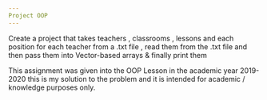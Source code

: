 ```yaml
---
Project OOP
---
```


Create a project that takes teachers , classrooms , lessons and each position for each teacher from a .txt file , read them from the .txt file and then pass them into Vector-based arrays & finally print them


This assignment was given into the OOP Lesson in the academic year 2019-2020 this is my solution to the problem and it is intended for academic / knowledge purposes only.
